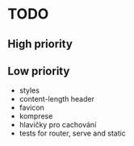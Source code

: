 # TODO

## High priority


## Low priority
* styles
* content-length header
* favicon
* komprese
* hlavičky pro cachování
* tests for router, serve and static
